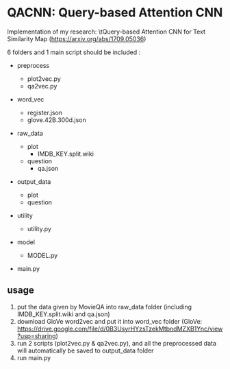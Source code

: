# QACNN: Query-based Attention CNN

Implementation of my research: \tQuery-based Attention CNN for Text Similarity Map (https://arxiv.org/abs/1709.05036)


6 folders and 1 main script should be included :

  * preprocess
    * plot2vec.py
    * qa2vec.py
    
  * word_vec
    * register.json
    * glove.42B.300d.json
    
  * raw_data
    * plot
      * IMDB_KEY.split.wiki
    * question
      * qa.json
    
  * output_data
    * plot
    * question
    
  * utility 
    * utility.py    
    
  * model
    * MODEL.py
    
  * main.py

usage
-------
1. put the data given by MovieQA into raw_data folder (including IMDB_KEY.split.wiki and qa.json)
2. download GloVe word2vec and put it into word_vec folder
   (GloVe: https://drive.google.com/file/d/0B3UsyrHYzsTzekMtbndMZXB1Ync/view?usp=sharing)
3. run 2 scripts (plot2vec.py & qa2vec.py), and all the preprocessed data will automatically be saved to output_data folder
4. run main.py
